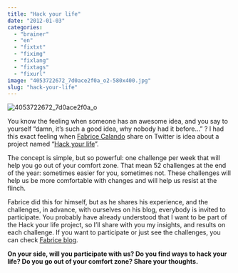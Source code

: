 ```yaml
---
title: "Hack your life"
date: "2012-01-03"
categories: 
  - "brainer"
  - "en"
  - "fixtxt"
  - "fiximg"
  - "fixlang"
  - "fixtags"
  - "fixurl"
image: "4053722672_7d0ace2f0a_o2-580x400.jpg"
slug: "hack-your-life"
---
```


![](images/4053722672_7d0ace2f0a_o2-580x400.jpg "4053722672_7d0ace2f0a_o")

You know the feeling when someone has an awesome idea, and you say to yourself “damn, it’s such a good idea, why nobody had it before…” ? I had this exact feeling when [Fabrice Calando](https://fabricecalando.com) share on Twitter is idea about a project named “[Hack your life](https://fabricecalando.com/hack-your-life/)”.

The concept is simple, but so powerful: one challenge per week that will help you go out of your comfort zone. That mean 52 challenges at the end of the year: sometimes easier for you, sometimes not. These challenges will help us be more comfortable with changes and will help us resist at the flinch.

Fabrice did this for himself, but as he shares his experience, and the challenges, in advance, with ourselves on his blog, everybody is invited to participate. You probably have already understood that I want to be part of the Hack your life project, so I’ll share with you my insights, and results on each challenge. If you want to participate or just see the challenges, you can check [Fabrice blog](https://fabricecalando.com/).

**On your side, will you participate with us? Do you find ways to hack your life? Do you go out of your comfort zone? Share your thoughts.**
